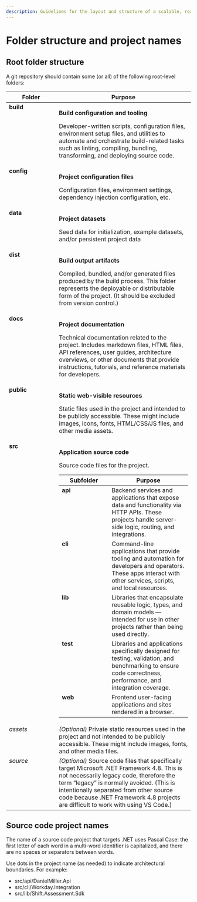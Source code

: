 ```yaml
---
description: Guidelines for the layout and structure of a scalable, readable codebase
---
```


# Folder structure and project names

## Root folder structure

A git repository should contain some (or all) of the following root-level folders:

<table><thead><tr><th width="120" valign="top">Folder</th><th valign="top">Purpose</th></tr></thead><tbody><tr><td valign="top"><strong>build</strong></td><td valign="top"><p><strong>Build configuration and tooling</strong></p><p>Developer-written scripts, configuration files, environment setup files, and utilities to automate and orchestrate build-related tasks such as linting,  compiling, bundling, transforming, and deploying source code.</p></td></tr><tr><td valign="top"><strong>config</strong></td><td valign="top"><p><strong>Project configuration files</strong></p><p>Configuration files, environment settings, dependency injection configuration, etc.</p></td></tr><tr><td valign="top"><strong>data</strong></td><td valign="top"><p><strong>Project datasets</strong></p><p>Seed data for initialization, example datasets, and/or persistent project data</p></td></tr><tr><td valign="top"><strong>dist</strong></td><td valign="top"><p><strong>Build output artifacts</strong></p><p>Compiled, bundled, and/or generated files produced by the build process. This folder represents the deployable or distributable form of the project. (It should be excluded from version control.)</p></td></tr><tr><td valign="top"><strong>docs</strong></td><td valign="top"><p><strong>Project documentation</strong></p><p>Technical documentation related to the project. Includes markdown files, HTML files, API references, user guides, architecture overviews, or other documents that provide instructions, tutorials, and reference materials for developers.</p></td></tr><tr><td valign="top"><strong>public</strong></td><td valign="top"><p><strong>Static web-visible resources</strong></p><p>Static files used in the project and intended to be publicly accessible. These might include images, icons, fonts, HTML/CSS/JS files, and other media assets.</p></td></tr><tr><td valign="top"><strong>src</strong></td><td valign="top"><p><strong>Application source code</strong></p><p>Source code files for the project.</p><table><thead><tr><th width="120" valign="top">Subfolder</th><th valign="top">Purpose</th></tr></thead><tbody><tr><td valign="top"><strong>api</strong></td><td valign="top">Backend services and applications that expose data and functionality via HTTP APIs. These projects handle server-side logic, routing, and integrations.</td></tr><tr><td valign="top"><strong>cli</strong></td><td valign="top">Command-line applications that provide tooling and automation for developers and operators. These apps interact with other services, scripts, and local resources.</td></tr><tr><td valign="top"><strong>lib</strong></td><td valign="top">Libraries that encapsulate reusable logic, types, and domain models — intended for use in other projects rather than being used directly.</td></tr><tr><td valign="top"><strong>test</strong></td><td valign="top">Libraries and applications specifically designed for testing, validation, and benchmarking to ensure code correctness, performance, and integration coverage.</td></tr><tr><td valign="top"><strong>web</strong></td><td valign="top">Frontend user-facing applications and sites rendered in a browser.</td></tr></tbody></table></td></tr><tr><td valign="top"><em>assets</em></td><td valign="top"><em>(Optional)</em> Private static resources used in the project and not intended to be publicly accessible. These might include images, fonts, and other media files.</td></tr><tr><td valign="top"><em>source</em></td><td valign="top"><em>(Optional)</em> Source code files that specifically target Microsoft .NET Framework 4.8. This is not necessarily legacy code, therefore the term “legacy” is normally avoided. (This is intentionally separated from other source code because .NET Framework 4.8 projects are difficult to work with using VS Code.)</td></tr></tbody></table>

## Source code project names

The name of a source code project that targets .NET uses Pascal Case: the first letter of each word in a multi-word identifier is capitalized, and there are no spaces or separators between words.

Use dots in the project name (as needed) to indicate architectural boundaries. For example:

* src/api/DanielMiller.Api
* src/cli/Workday.Integration
* src/lib/Shift.Assessment.Sdk
